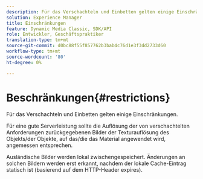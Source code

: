 ```yaml
---
description: Für das Verschachteln und Einbetten gelten einige Einschränkungen.
solution: Experience Manager
title: Einschränkungen
feature: Dynamic Media Classic, SDK/API
role: Entwickler, Geschäftspraktiker
translation-type: tm+mt
source-git-commit: d0bc88f55f857762b3bab4c76d1e3f3dd2733d60
workflow-type: tm+mt
source-wordcount: '80'
ht-degree: 0%

---
```



# Beschränkungen{#restrictions}

Für das Verschachteln und Einbetten gelten einige Einschränkungen.

Für eine gute Serverleistung sollte die Auflösung der von verschachtelten Anforderungen zurückgegebenen Bilder der Texturauflösung des Objekts/der Objekte, auf das/die das Material angewendet wird, angemessen entsprechen.

Ausländische Bilder werden lokal zwischengespeichert. Änderungen an solchen Bildern werden erst erkannt, nachdem der lokale Cache-Eintrag statisch ist (basierend auf dem HTTP-Header expires).
